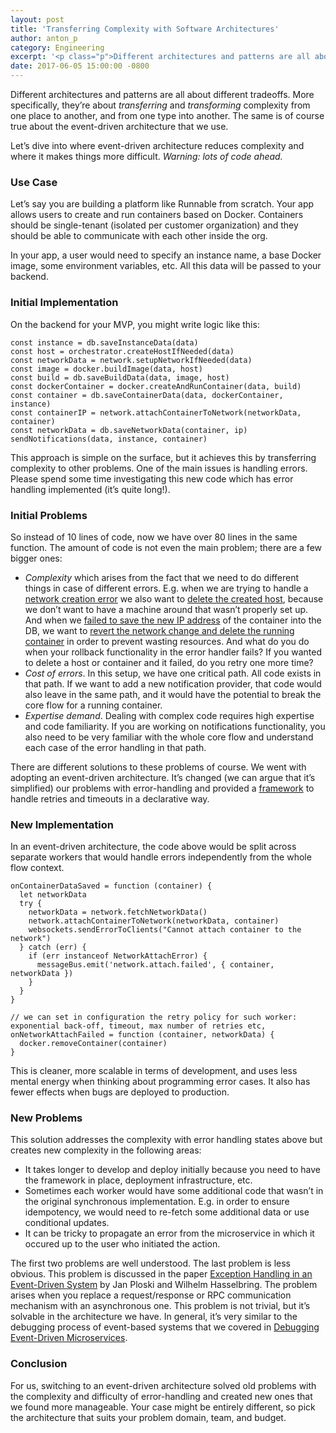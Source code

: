 ```yaml
---
layout: post
title: 'Transferring Complexity with Software Architectures'
author: anton_p
category: Engineering
excerpt: '<p class="p">Different architectures and patterns are all about different tradeoffs. More specifically, they’re about <em>transferring</em> and <em>transforming</em> complexity from one place to another, and from one type into another. The same is of course true about the event-driven architecture that we use here at Runnable.</p><p class="p">Let’s dive into where event-driven architecture reduces complexity and where it makes things more difficult. <em>Warning: lots of code ahead.</em></p>'
date: 2017-06-05 15:00:00 -0800
---
```


Different architectures and patterns are all about different tradeoffs. More specifically, they’re about *transferring* and *transforming* complexity from one place to another, and from one type into another. The same is of course true about the event-driven architecture that we use.

Let’s dive into where event-driven architecture reduces complexity and where it makes things more difficult. *Warning: lots of code ahead.*

### Use Case

Let’s say you are building a platform like Runnable from scratch. Your app allows users to create and run containers based on Docker. Containers should be single-tenant (isolated per customer organization) and they should be able to communicate with each other inside the org.

In your app, a user would need to specify an instance name, a base Docker image, some environment variables, etc. All this data will be passed to your backend.

### Initial Implementation

On the backend for your MVP, you might write logic like this:

    const instance = db.saveInstanceData(data)
    const host = orchestrator.createHostIfNeeded(data)
    const networkData = network.setupNetworkIfNeeded(data)
    const image = docker.buildImage(data, host)
    const build = db.saveBuildData(data, image, host)
    const dockerContainer = docker.createAndRunContainer(data, build)
    const container = db.saveContainerData(data, dockerContainer, instance)
    const containerIP = network.attachContainerToNetwork(networkData, container)
    const networkData = db.saveNetworkData(container, ip)
    sendNotifications(data, instance, container)

This approach is simple on the surface, but it achieves this by transferring complexity to other problems. One of the main issues is handling errors. Please spend some time investigating this new code which has error handling implemented (it’s quite long!).

<script src="https://gist.github.com/podviaznikov/a66e26b08209336b1da798b2ef213f73.js"></script>

### Initial Problems

So instead of 10 lines of code, now we have over 80 lines in the same function. The amount of code is not even the main problem; there are a few bigger ones:

- *Complexity* which arises from the fact that we need to do different things in case of different errors. E.g. when we are trying to handle a [network creation error](https://gist.github.com/podviaznikov/a66e26b08209336b1da798b2ef213f73#file-error-handling-js-L45) we also want to [delete the created host](https://gist.github.com/podviaznikov/a66e26b08209336b1da798b2ef213f73#file-error-handling-js-L48), because we don’t want to have a machine around that wasn’t properly set up. And when we [failed to save the new IP address](https://gist.github.com/podviaznikov/a66e26b08209336b1da798b2ef213f73#file-error-handling-js-L33) of the container into the DB, we want to [revert the network change and delete the running container](https://gist.github.com/podviaznikov/a66e26b08209336b1da798b2ef213f73#file-error-handling-js-L92) in order to prevent wasting resources. And what do you do when your rollback functionality in the error handler fails? If you wanted to delete a host or container and it failed, do you retry one more time?
- *Cost of errors*. In this setup, we have one critical path. All code exists in that path. If we want to add a new notification provider, that code would also leave in the same path, and it would have the potential to break the core flow for a running container.
- *Expertise demand*. Dealing with complex code requires high expertise and code familiarity. If you are working on notifications functionality, you also need to be very familiar with the whole core flow and understand each case of the error handling in that path.

There are different solutions to these problems of course. We went with adopting an event-driven architecture. It’s changed (we can argue that it’s simplified) our problems with error-handling and provided a [framework](https://runnable.com/blog/event-driven-microservices-using-rabbitmq) to handle retries and timeouts in a declarative way.

### New Implementation

In an event-driven architecture, the code above would be split across separate workers that would handle errors independently from the whole flow context.

    onContainerDataSaved = function (container) {
      let networkData
      try {
        networkData = network.fetchNetworkData()
        network.attachContainerToNetwork(networkData, container)
        websockets.sendErrorToClients("Cannot attach container to the network")
      } catch (err) {
        if (err instanceof NetworkAttachError) {
          messageBus.emit('network.attach.failed', { container, networkData })
        }
      }
    }

    // we can set in configuration the retry policy for such worker: exponential back-off, timeout, max number of retries etc,
    onNetworkAttachFailed = function (container, networkData) {
      docker.removeContainer(container)
    }

This is cleaner, more scalable in terms of development, and uses less mental energy when thinking about programming error cases. It also has fewer effects when bugs are deployed to production.

### New Problems

This solution addresses the complexity with error handling states above but creates new complexity in the following areas:

- It takes longer to develop and deploy initially because you need to have the framework in place, deployment infrastructure, etc.
- Sometimes each worker would have some additional code that wasn’t in the original synchronous implementation. E.g. in order to ensure idempotency, we would need to re-fetch some additional data or use conditional updates.
- It can be tricky to propagate an error from the microservice in which it occured up to the user who initiated the action.

The first two problems are well understood. The last problem is less obvious. This problem is discussed in the paper [Exception Handling in an Event-Driven System](https://www.academia.edu/27326556/Exception_Handling_in_an_Event-Driven_System) by Jan Ploski and Wilhelm Hasselbring. The problem arises when you replace a request/response or RPC communication mechanism with an asynchronous one. This problem is not trivial, but it’s solvable in the architecture we have. In general, it’s very similar to the debugging process of event-based systems that we covered in [Debugging Event-Driven Microservices](https://runnable.com/blog/debugging-event-driven-microservices).

### Conclusion

For us, switching to an event-driven architecture solved old problems with the complexity and difficulty of error-handling and created new ones that we found more manageable. Your case might be entirely different, so pick the architecture that suits your problem domain, team, and budget.
